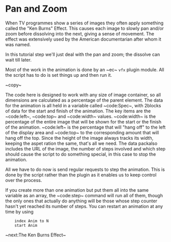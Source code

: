 # Pan and Zoom #

When TV programmes show a series of images they often apply something called the "Ken Burns" Effect. This causes each image to slowly pan and/or zoom before dissolving into the next, giving a sense of movement. The effect was extensively used by the American documentarian after whom it was named.

In this tutorial step we'll just deal with the pan and zoom; the dissolve can wait till later.

Most of the work in the animation is done by an ~ec~ `vfx` plugin module. All the script has to do is set things up and then run it.

~copy~

The code here is designed to work with any size of image container, so all dimensions are calculated as a percentage of the parent element. The data for the animation is all held in a variable called ~code:Spec~, with 2blocks of data for the start and finish of the animation. The key items are the ~code:left~, ~code:top~ and ~code:width~ values. ~code:width~ is the percentage of the entire image that will be shown for the start or the finish of the animation. ~code:left~ is the percentage that will "hang off" to the left of the display area and ~code:top~ to the corresponding amount that will hang off the top. Since the height of the image always tracks its width, keeping the aspet ration the same, that's all we need. The data packalso includes the URL of the image, the number of steps involved and which step should cause the script to do something special, in this case to stop the animation.

All we have to do now is send regular requests to step the animation. This is done by the script rather than the plugin as it enables us to keep control over the process.

If you create more than one animation but put them all into the same variable as an array, the ~code:step~ command will run all of them, though the only ones that actually do anything will be those whose step counter hasn't yet reached its number of steps. You can restart an animation at any time by using

```
    index Anim to N
    start Anim
```

~next:The Ken Burns Effect~
